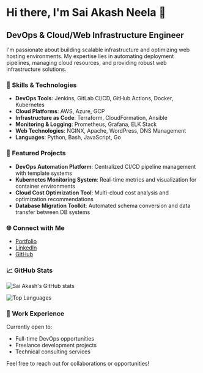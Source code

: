 # Hi there, I'm Sai Akash Neela 👋

## DevOps & Cloud/Web Infrastructure Engineer

I'm passionate about building scalable infrastructure and optimizing web hosting environments. My expertise lies in automating deployment pipelines, managing cloud resources, and providing robust web infrastructure solutions.

### 🔧 Skills & Technologies

- **DevOps Tools**: Jenkins, GitLab CI/CD, GitHub Actions, Docker, Kubernetes
- **Cloud Platforms**: AWS, Azure, GCP
- **Infrastructure as Code**: Terraform, CloudFormation, Ansible
- **Monitoring & Logging**: Prometheus, Grafana, ELK Stack
- **Web Technologies**: NGINX, Apache, WordPress, DNS Management
- **Languages**: Python, Bash, JavaScript, Go

### 🚀 Featured Projects

- **DevOps Automation Platform**: Centralized CI/CD pipeline management with template systems
- **Kubernetes Monitoring System**: Real-time metrics and visualization for container environments
- **Cloud Cost Optimization Tool**: Multi-cloud cost analysis and optimization recommendations
- **Database Migration Toolkit**: Automated schema conversion and data transfer between DB systems

### 🌐 Connect with Me

- [Portfolio](https://saiakashneela.com)
- [LinkedIn](https://www.linkedin.com/in/saiakashneela/)
- [GitHub](https://github.com/SaiAkashNeela)

### 📈 GitHub Stats

![Sai Akash's GitHub stats](https://github-readme-stats.vercel.app/api?username=SaiAkashNeela&show_icons=true&theme=tokyonight)

![Top Languages](https://github-readme-stats.vercel.app/api/top-langs/?username=SaiAkashNeela&layout=compact&theme=tokyonight)

### 💼 Work Experience

Currently open to:
- Full-time DevOps opportunities
- Freelance development projects
- Technical consulting services

Feel free to reach out for collaborations or opportunities! 
